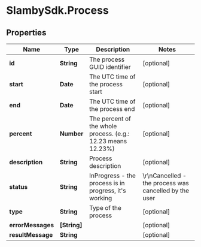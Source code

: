 # SlambySdk.Process

## Properties
Name | Type | Description | Notes
------------ | ------------- | ------------- | -------------
**id** | **String** | The process GUID identifier | [optional] 
**start** | **Date** | The UTC time of the process start | [optional] 
**end** | **Date** | The UTC time of the process end | [optional] 
**percent** | **Number** | The percent of the whole process. (e.g.: 12.23 means 12.23%) | [optional] 
**description** | **String** | Process description | [optional] 
**status** | **String** | InProgress - the process is in progress, it&#39;s working |\r\nCancelled - the process was cancelled by the user |\r\nFinished - the process was finished successfully |\r\nError - the process stopped by an error, see the ErrorMessages for detailed information |\r\nInterrupted - the process was interrupted by an unknown event (e.g.: server restart) - under development |\r\nPaused - the process was paused  - under development | [optional] 
**type** | **String** | Type of the process | [optional] 
**errorMessages** | **[String]** |  | [optional] 
**resultMessage** | **String** |  | [optional] 



